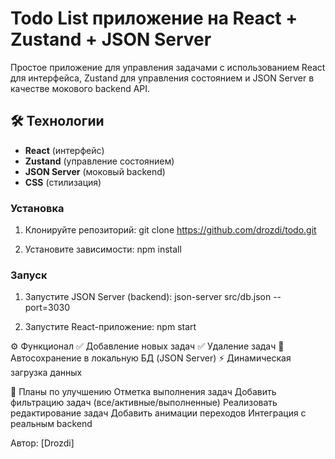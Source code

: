 # Todo List приложение на React + Zustand + JSON Server

Простое приложение для управления задачами с использованием React для интерфейса, Zustand для управления состоянием и JSON Server в качестве мокового backend API.

## 🛠 Технологии

-   **React** (интерфейс)
-   **Zustand** (управление состоянием)
-   **JSON Server** (моковый backend)
-   **CSS** (стилизация)

### Установка

1. Клонируйте репозиторий:
   git clone https://github.com/drozdi/todo.git

2. Установите зависимости:
   npm install

### Запуск

1. Запустите JSON Server (backend):
   json-server src/db.json --port=3030

2. Запустите React-приложение:
   npm start

⚙️ Функционал
✅ Добавление новых задач
✅ Удаление задач
📂 Автосохранение в локальную БД (JSON Server)
⚡ Динамическая загрузка данных

🔮 Планы по улучшению
Отметка выполнения задач
Добавить фильтрацию задач (все/активные/выполненные)
Реализовать редактирование задач
Добавить анимации переходов
Интеграция с реальным backend

Автор: [Drozdi]
